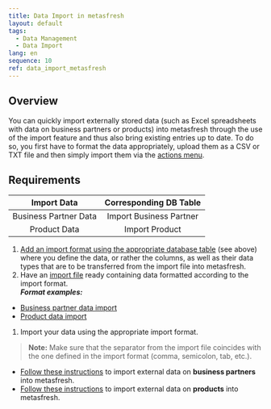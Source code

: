 ```yaml
---
title: Data Import in metasfresh
layout: default
tags:
  - Data Management
  - Data Import
lang: en
sequence: 10
ref: data_import_metasfresh
---
```


## Overview
You can quickly import externally stored data (such as Excel spreadsheets with data on business partners or products) into metasfresh through the use of the import feature and thus also bring existing entries up to date. To do so, you first have to format the data appropriately, upload them as a CSV or TXT file and then simply import them via the [actions menu](StartAction).

## Requirements

| Import Data | Corresponding DB Table |
| :---: | :---: |
| Business Partner Data | Import Business Partner |
| Product Data | Import Product |

1. [Add an import format using the appropriate database table](Add_import_format) (see above) where you define the data, or rather the columns, as well as their data types that are to be transferred from the import file into metasfresh.
1. Have an [import file](Import_file_useful_tips) ready containing data formatted according to the import format.<br> ***Format examples:***
 - [Business partner data import](Import_format_example_bpartner)
 - [Product data import](Import_format_example_product)

1. Import your data using the appropriate import format.
 >**Note:** Make sure that the separator from the import file coincides with the one defined in the import format (comma, semicolon, tab, etc.).

 - [Follow these instructions](Import_bpartner_data) to import external data on **business partners** into metasfresh.
 - [Follow these instructions](Import_product_data) to import external data on **products** into metasfresh.
